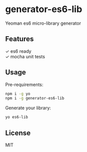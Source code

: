 # generator-es6-lib

Yeoman es6 micro-library generator

## Features

✓ es6 ready  
✓ mocha unit tests

## Usage 

Pre-requirements:
```bash
npm i -g yo
npm i -g generator-es6-lib
```

Generate your library:
```bash
yo es6-lib
```

## License

MIT

